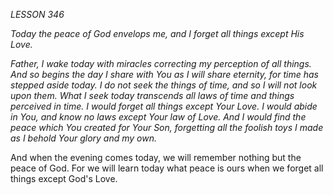 *LESSON 346*

*Today the peace of God envelops me, and I forget all things except His Love.*

_Father, I wake today with miracles correcting my perception of all things. And so begins the day I share with You as I will share eternity, for time has stepped aside today. I do not seek the things of time, and so I will not look upon them. What I seek today transcends all laws of time and things perceived in time. I would forget all things except Your Love. I would abide in You, and know no laws except Your law of Love. And I would find the peace which You created for Your Son, forgetting all the foolish toys I made as I behold Your glory and my own._

And when the evening comes today, we will remember nothing but the peace of God. For we will learn today what peace is ours when we forget all things except God's Love.